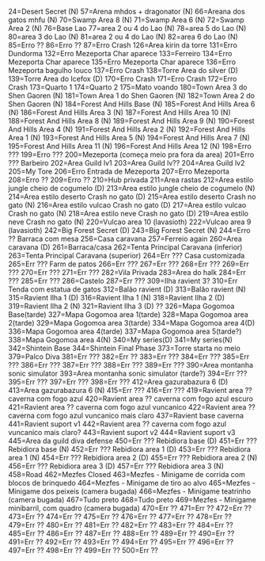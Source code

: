 24=Desert Secret (N)
57=Arena mhdos + dragonator (N)
66=Areana dos gatos mhfu (N)
70=Swamp Area 8 (N)
71=Swamp Area 6 (N)
72=Swamp Area 2 (N)
76=Base Lao
77=area 2 ou 4 do Lao (N)
78=area 5 do Lao (N)
80=area 3 do Lao (N)
81=area 2 ou 4 do Lao (N)
82=area 6 do Lao (N)
85=Erro ??
86=Erro ??
87=Erro Crash
126=Area kirin da torre
131=Erro Dundorma
132=Erro Mezeporta Char aparece
133=Ferreiro
134=Erro Mezeporta Char aparece
135=Erro Mezeporta Char aparece
136=Erro Mezeporta bagulho louco
137=Erro Crash
138=Torre Area do silver (D)
139=Torre Area do Icefox (D)
170=Erro Crash
171=Erro Crash
172=Erro Crash
173=Quarto 1
174=Quarto 2
175=Mato voando
180=Town Area 3 do Shen Gaoren (N)
181=Town Area 1 do Shen Gaoren (N)
182=Town Area 2 do Shen Gaoren (N)
184=Forest And Hills Base (N)
185=Forest And Hills Area 6 (N)
186=Forest And Hills Area 3 (N)
187=Forest And Hills Area 10 (N)
188=Forest And Hills Area 8 (N)
189=Forest And Hills Area 9 (N)
190=Forest And Hills Area 4 (N)
191=Forest And Hills Area 2 (N)
192=Forest And Hills Area 1 (N)
193=Forest And Hills Area 5 (N)
194=Forest And Hills Area 7 (N)
195=Forest And Hills Area 11 (N)
196=Forest And Hills Area 12 (N)
198=Erro ???
199=Erro ???
200=Mezeporta (começa meio pra fora da area)
201=Erro ??? Barbeiro
202=Area Guild lv1
203=Area Guild lv??
204=Area Guild lv2
205=My Tore
206=Erro Entrada de Mezeporta
207=Erro Mezeporta
208=Erro ??
209=Erro ??
210=Hub privada
211=Area rastas
212=Area estilo jungle cheio de cogumelo (D)
213=Area estilo jungle cheio de cogumelo (N)
214=Area estilo deserto Crash no gato (D)
215=Area estilo deserto Crash no gato (N)
216=Area estilo vulcao Crash no gato (D)
217=Area estilo vulcao Crash no gato (N)
218=Area estilo neve Crash no gato (D)
219=Area estilo neve Crash no gato (N)
220=Vulcao area 10 (lavasioth)
222=Vulcao area 9 (lavasioth)
242=Big Forest Secret (D)
243=Big Forest Secret (N)
244=Erro ?? Barraca com mesa
256=Casa caravana
257=Ferreio again
260=Area caravana (D)
261=Barraca/casa
262=Tenta Principal Caravana (inferior)
263=Tenta Principal Caravana (superior)
264=Err ??? Casa customizada
265=Err ??? Farm de patos
266=Err ???
267=Err ???
268=Err ???
269=Err ???
270=Err ???
271=Err ???
282=Vila Privada
283=Area do halk
284=Err ???
285=Err ???
286=Castelo
287=Err ???
309=Ilha ravient 3?
310=Err Tenda com estatua de gatos
312=Balão ravient (D)
313=Balão ravient (N)
315=Ravient Ilha 1 (D)
316=Ravient Ilha 1 (N)
318=Ravient Ilha 2 (D)
319=Ravient Ilha 2 (N)
321=Ravient Ilha 3 (D) ??
326=Mapa Gogomoa Base(tarde)
327=Mapa Gogomoa area 1(tarde)
328=Mapa Gogomoa area 2(tarde)
329=Mapa Gogomoa area 3(tarde)
334=Mapa Gogomoa area 4(D)
336=Mapa Gogomoa area 4(tarde)
337=Mapa Gogomoa area 5(tarde?)
338=Mapa Gogomoa area 4(N)
340=My series(D)
341=My series(N)
342=Shintein Base
344=Shintein Final Phase
373=Torre starta no meio
379=Palco Diva
381=Err ???
382=Err ??
383=Err ???
384=Err ???
385=Err ???
386=Err ???
387=Err ???
388=Err ???
389=Err ???
390=Area montanha sonic simulator
393=Area montanha sonic simulator (tarde?)
394=Err ???
395=Err ???
397=Err ???
398=Err ???
412=Area gazurabazura 6 (D)
413=Area gazurabazura 6 (N)
415=Err ???
416=Err ???
419=Ravient area ?? caverna com fogo azul
420=Ravient area ?? caverna com fogo azul escuro
421=Ravient area ?? caverna com fogo azul vuncanico
422=Ravient area ?? caverna com fogo azul vuncanico mais claro
437=Ravient base caverna
441=Ravient suport v1
442=Ravient area ?? caverna com fogo azul vuncanico mais claro?
443=Ravient suport v2
444=Ravient suport v3
445=Area da guild diva defense
450=Err ??? Rebidiora base (D)
451=Err ??? Rebidiora base (N)
452=Err ??? Rebidiora area 1 (D)
453=Err ??? Rebidiora area 1 (N)
454=Err ??? Rebidiora area 2 (D)
455=Err ??? Rebidiora area 2 (N)
456=Err ??? Rebidiora area 3 (D)
457=Err ??? Rebidiora area 3 (N)
458=Road
462=Mezfes Closed
463=Mezfes - Minigame de corrida com blocos de brinquedo
464=Mezfes - Minigame de tiro ao alvo
465=Mezfes - Minigame dos peixeis (camera bugada)
466=Mezfes - Minigame teatrinho (camera bugada)
467=Tudo preto
468=Tudo preto
469=Mezfes - Minigame minibarril, com quadro (camera bugada)
470=Err ??
471=Err ??
472=Err ??
473=Err ??
474=Err ??
475=Err ??
476=Err ??
477=Err ??
478=Err ??
479=Err ??
480=Err ??
481=Err ??
482=Err ??
483=Err ??
484=Err ??
485=Err ??
486=Err ??
487=Err ??
488=Err ??
489=Err ??
490=Err ??
491=Err ??
492=Err ??
493=Err ??
494=Err ??
495=Err ??
496=Err ??
497=Err ??
498=Err ??
499=Err ??
500=Err ??